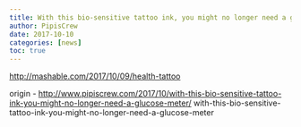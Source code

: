 ```yaml
---
title: With this bio-sensitive tattoo ink, you might no longer need a glucose meter
author: PipisCrew
date: 2017-10-10
categories: [news]
toc: true
---
```


http://mashable.com/2017/10/09/health-tattoo

origin - http://www.pipiscrew.com/2017/10/with-this-bio-sensitive-tattoo-ink-you-might-no-longer-need-a-glucose-meter/ with-this-bio-sensitive-tattoo-ink-you-might-no-longer-need-a-glucose-meter